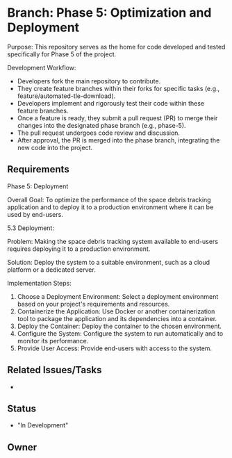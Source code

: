 # Branch: Phase 5: Optimization and Deployment

Purpose: This repository serves as the home for code developed and tested specifically for Phase 5 of the project.

Development Workflow:
*   Developers fork the main repository to contribute.
*   They create feature branches within their forks for specific tasks (e.g., feature/automated-tle-download).
*   Developers implement and rigorously test their code within these feature branches.
*   Once a feature is ready, they submit a pull request (PR) to merge their changes into the designated phase branch (e.g., phase-5).
*   The pull request undergoes code review and discussion.
*   After approval, the PR is merged into the phase branch, integrating the new code into the project.

## Requirements

Phase 5: Deployment

Overall Goal: To optimize the performance of the space debris tracking application and to deploy it to a production environment where it can be used by end-users.

5.3 Deployment:

Problem: Making the space debris tracking system available to end-users requires deploying it to a production environment.

Solution: Deploy the system to a suitable environment, such as a cloud platform or a dedicated server.

Implementation Steps:
 1.  Choose a Deployment Environment: Select a deployment environment based on your project's requirements and resources.
 2.  Containerize the Application: Use Docker or another containerization tool to package the application and its dependencies into a container.
 3.  Deploy the Container: Deploy the container to the chosen environment.
 4.  Configure the System: Configure the system to run automatically and to monitor its performance.
 5.  Provide User Access: Provide end-users with access to the system.

## Related Issues/Tasks

*   <links to related issues in your issue tracker>

## Status

* "In Development"

## Owner

<name of the developer responsible for the branch>
